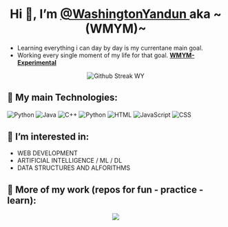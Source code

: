 <h1 align="center" > Hi 👋, I’m <a href="https://github.com/WashingtonYandun"> @WashingtonYandun </a> aka ~(WMYM)~ </h1>
    
<p>
    <ul>
        <li> Learning everything i can day by day is my currentane main goal. </li>
        <li> Working every single moment of my life for that goal. <b><a href="https://github.com/WMYM-Experimental"> WMYM-Experimental</a></b> </li>
    </ul>
</p>

<p align="center">
  <img src="http://github-readme-streak-stats.herokuapp.com?user=WashingtonYandun&theme=react&hide_border=true&date_format=M%20j%5B%2C%20Y%5D&stroke=5AA5E7&fire=5AA5E7&currStreakNum=5AA5E7&border=5AA5E7&sideNums=5AA5E7&sideLabels=5AA5E7&ring=5AA5E7&currStreakLabel=5AA5E7" alt="Github Streak WY"/>
</p>

<h2> 🌱 My main Technologies: </h2>
<p>
  <img align="center" alt="Python" src="https://img.shields.io/badge/python%20-3572A4.svg?&style=for-the-badge&logo=python&logoColor=fff"/>
  <img align="center" alt="Java" src="https://img.shields.io/badge/java%20-D32E31.svg?&style=for-the-badge&logo=java&logoColor=fff"/>
  <img align="center" alt="C++" src="https://img.shields.io/badge/c++%20-044B8A.svg?&style=for-the-badge&logo=cplusplus&logoColor=fff"/>
  <img align="center" alt="Python" src="https://img.shields.io/badge/python%20-3572A4.svg?&style=for-the-badge&logo=python&logoColor=fff"/>
  <img align="center" alt="HTML" src="https://img.shields.io/badge/html%20-E34F28.svg?&style=for-the-badge&logo=html5&logoColor=fff"/>
  <img align="center" alt="JavaScript" src="https://img.shields.io/badge/JavaScript%20-F3DB4B.svg?&style=for-the-badge&logo=javascript&logoColor=222"/>
  <img align="center" alt="CSS" src="https://img.shields.io/badge/css%20-34ACDB.svg?&style=for-the-badge&logo=css3&logoColor=fff"/>  
</p>

    
<h2> 👀 I’m interested in: </h2>
<p>
    <ul>
        <li> WEB DEVELOPMENT </li>
        <li> ARTIFICIAL INTELLIGENCE / ML / DL </li>
        <li> DATA STRUCTURES AND ALFORITHMS </li>
    </ul>
</p>
      

<h2> 🌱 More of my work (repos for fun - practice - learn): </h2>
<p align="center" >
    <a align="center" href="https://github.com/WMYM-Experimental"><image src="https://readme-typing-svg.herokuapp.com?font=Roboto&size=20&color=5AA5E7&center=true&width=410&height=45&lines=WMYM+-+Experimental."></a>
</p>

<!---
Images
--->
<!---
## 🌱 My Current Stack:
<a align="start" href="https://github.com/WashingtonYandun">
  <img alt="CSS" src="https://img.shields.io/badge/css%20-34ACDB.svg?&style=for-the-badge&logo=css3&logoColor=fff"/>
  <img alt="HTML" src="https://img.shields.io/badge/html%20-E34F28.svg?&style=for-the-badge&logo=html5&logoColor=fff"/>
  <img alt="JavaScript" src="https://img.shields.io/badge/JavaScript%20-F3DB4B.svg?&style=for-the-badge&logo=javascript&logoColor=222"/>
  <img alt="MongoDb" src="https://img.shields.io/badge/mongo%20-73B55E.svg?&style=for-the-badge&logo=mongodb&logoColor=fff"/>
  <img alt="Node.js" src="https://img.shields.io/badge/node%20-85CC2D.svg?&style=for-the-badge&logo=node.js&logoColor=fff"/>
  <img alt="Express" src="https://img.shields.io/badge/express%20-141414.svg?&style=for-the-badge&logo=express&logoColor=fff"/>
  <img alt="Git" src="https://img.shields.io/badge/git%20-E95137.svg?&style=for-the-badge&logo=git&logoColor=fff"/>
  <img alt="Python" src="https://img.shields.io/badge/python%20-3572A4.svg?&style=for-the-badge&logo=python&logoColor=fff"/>
  <img alt="Java" src="https://img.shields.io/badge/java%20-D32E31.svg?&style=for-the-badge&logo=java&logoColor=fff"/>
  <img alt="C++" src="https://img.shields.io/badge/c++%20-044B8A.svg?&style=for-the-badge&logo=cplusplus&logoColor=fff"/>
</a>
--->
